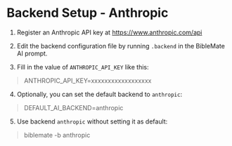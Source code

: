 # Backend Setup - Anthropic

1. Register an Anthropic API key at https://www.anthropic.com/api

2. Edit the backend configuration file by running `.backend` in the BibleMate AI prompt.

3. Fill in the value of `ANTHROPIC_API_KEY` like this:

> ANTHROPIC_API_KEY=xxxxxxxxxxxxxxxxxx

4. Optionally, you can set the default backend to `anthropic`:

> DEFAULT_AI_BACKEND=anthropic

5. Use backend `anthropic` without setting it as default:

> biblemate -b anthropic